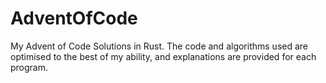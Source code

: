 # AdventOfCode
My Advent of Code Solutions in Rust. The code and algorithms used are optimised to the best of my ability, and explanations are provided for each program.

